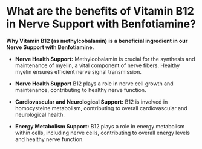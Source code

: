 # What are the benefits of Vitamin B12 in Nerve Support with Benfotiamine?

**Why Vitamin B12 (as methylcobalamin)** **is a beneficial ingredient in our Nerve Support with Benfotiamine.**

- **Nerve Health Support:** Methylcobalamin is crucial for the synthesis and maintenance of myelin, a vital component of nerve fibers. Healthy myelin ensures efficient nerve signal transmission. 

- **Nerve Health Support**  B12 plays a role in nerve cell growth and maintenance, contributing to healthy nerve function. 

- **Cardiovascular and Neurological Support:** B12 is involved in homocysteine metabolism, contributing to overall cardiovascular and neurological health. 

- **Energy Metabolism Support:** B12 plays a role in energy metabolism within cells, including nerve cells, contributing to overall energy levels and healthy nerve function.